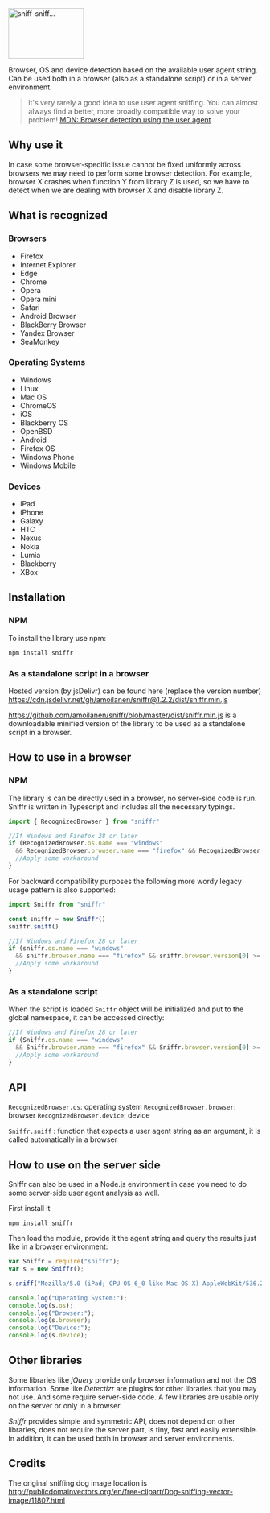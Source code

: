 <img src="http://publicdomainvectors.org/photos/bastiyxc_schn_ffelhund.png" alt="sniff-sniff..." width="150px" height="100px"/>

Browser, OS and device detection based on the available user agent string. Can be used both in a browser (also as a standalone script) or in a server environment.

>it's very rarely a good idea to use user agent sniffing. You can almost always find a better, more broadly compatible way to solve your problem! [MDN: Browser detection using the user agent](https://developer.mozilla.org/en-US/docs/Browser_detection_using_the_user_agent)

## Why use it

In case some browser-specific issue cannot be fixed uniformly across browsers we may need to perform some browser detection. For example, browser X crashes when function Y from library Z is used, so we have to detect when we are dealing with browser X and disable library Z.

## What is recognized

### Browsers

* Firefox
* Internet Explorer
* Edge
* Chrome
* Opera
* Opera mini
* Safari
* Android Browser
* BlackBerry Browser
* Yandex Browser
* SeaMonkey

### Operating Systems

* Windows
* Linux
* Mac OS
* ChromeOS
* iOS
* Blackberry OS
* OpenBSD
* Android
* Firefox OS
* Windows Phone
* Windows Mobile

### Devices

* iPad
* iPhone
* Galaxy
* HTC
* Nexus
* Nokia
* Lumia
* Blackberry
* XBox

## Installation

### NPM

To install the library use npm:

```bash
npm install sniffr
```

### As a standalone script in a browser

Hosted version (by jsDelivr) can be found here (replace the version number) https://cdn.jsdelivr.net/gh/amoilanen/sniffr@1.2.2/dist/sniffr.min.js

https://github.com/amoilanen/sniffr/blob/master/dist/sniffr.min.js is a downloadable minified version of the library to be used as a standalone script
in a browser.

## How to use in a browser

### NPM

The library is can be directly used in a browser, no server-side code is run. Sniffr is written in Typescript and includes all the necessary typings.

```javascript
import { RecognizedBrowser } from "sniffr"

//If Windows and Firefox 28 or later
if (RecognizedBrowser.os.name === "windows"
  && RecognizedBrowser.browser.name === "firefox" && RecognizedBrowser.browser.version[0] >= 28) {
  //Apply some workaround
}
```

For backward compatibility purposes the following more wordy legacy usage pattern is also supported:

```javascript
import Sniffr from "sniffr"

const sniffr = new Sniffr()
sniffr.sniff()

//If Windows and Firefox 28 or later
if (sniffr.os.name === "windows"
  && sniffr.browser.name === "firefox" && sniffr.browser.version[0] >= 28) {
  //Apply some workaround
}
```

### As a standalone script

When the script is loaded `Sniffr` object will be initialized and put to the global namespace, it can be accessed directly:

```javascript
//If Windows and Firefox 28 or later
if (Sniffr.os.name === "windows"
  && Sniffr.browser.name === "firefox" && Sniffr.browser.version[0] >= 28) {
  //Apply some workaround
}
```

## API

`RecognizedBrowser.os`: operating system
`RecognizedBrowser.browser`: browser
`RecognizedBrowser.device`: device

`Sniffr.sniff` : function that expects a user agent string as an argument, it is called automatically in a browser

## How to use on the server side

Sniffr can also be used in a Node.js environment in case you need to do some server-side user agent analysis as well.

First install it

`npm install sniffr`

Then load the module, provide it the agent string and query the results just like in a browser environment:

```javascript
var Sniffr = require("sniffr");
var s = new Sniffr();

s.sniff("Mozilla/5.0 (iPad; CPU OS 6_0 like Mac OS X) AppleWebKit/536.26 (KHTML, like Gecko) Version/6.0 Mobile/10A5355d Safari/8536.25");

console.log("Operating System:");
console.log(s.os);
console.log("Browser:");
console.log(s.browser);
console.log("Device:");
console.log(s.device);
```

## Other libraries

Some libraries like _jQuery_ provide only browser information and not the OS information. Some like _Detectizr_ are plugins for other libraries that you may not use. And some require server-side code. A few libraries are usable only on the server or only in a browser.

_Sniffr_ provides simple and symmetric API, does not depend on other libraries, does not require the server part, is tiny, fast and easily extensible. In addition, it can be used both in browser and server environments.

## Credits

The original sniffing dog image location is http://publicdomainvectors.org/en/free-clipart/Dog-sniffing-vector-image/11807.html
